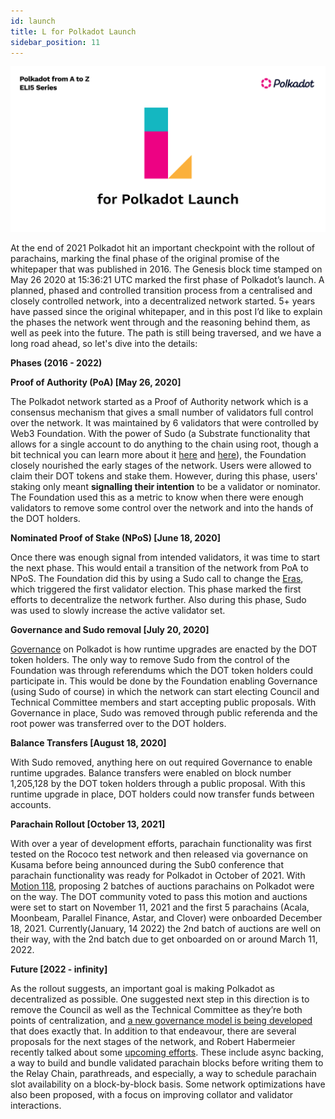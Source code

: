```yaml
---
id: launch
title: L for Polkadot Launch
sidebar_position: 11
---
```


![L for Polkadot Launch](assets/L.png)

At the end of 2021 Polkadot hit an important checkpoint with the rollout of parachains, marking the final phase of the original promise of the whitepaper that was published in 2016. The Genesis block time stamped on May 26 2020 at 15:36:21 UTC marked the first phase of Polkadot’s launch. A planned, phased and controlled transition process from a centralised and closely controlled network, into a decentralized network started. 5+ years have passed since the original whitepaper, and in this post I’d like to explain the phases the network went through and the reasoning behind them, as well as peek into the future. The path is still being traversed, and we have a long road ahead, so let's dive into the details:

**Phases (2016 - 2022)**

**Proof of Authority (PoA) [May 26, 2020]**

The Polkadot network started as a Proof of Authority network which is a consensus mechanism that gives a small number of validators full control over the network. It was maintained by 6 validators that were controlled by Web3 Foundation. With the power of Sudo (a Substrate functionality that allows for a single account to do anything to the chain using root, though a bit technical you can learn more about it [here](https://docs.substrate.io/rustdocs/latest/pallet_sudo/index.html) and [here](https://www.shawntabrizi.com/substrate/the-sudo-story-in-substrate/)), the Foundation closely nourished the early stages of the network. Users were allowed  to claim their DOT tokens and stake them. However, during this phase, users' staking only meant **signalling their intention** to be a validator or nominator. The Foundation used this as a metric to know when there were enough validators to remove some control over the network and into the hands of the DOT holders.

**Nominated Proof of Stake (NPoS) [June 18, 2020]**

Once there was enough signal from intended validators, it was time to start the next phase. This would entail a transition of the network from PoA to NPoS. The Foundation did this by using a Sudo call to change the [Eras](https://support.polkadot.network/support/solutions/articles/65000168050-what-is-an-era-), which triggered the first validator election. This phase marked the first efforts to decentralize the network further. Also during this phase, Sudo was used to slowly increase the active validator set.

**Governance and Sudo removal [July 20, 2020]**

[Governance](https://wiki.polkadot.network/docs/learn-governance) on Polkadot is how runtime upgrades are enacted by the DOT token holders. The only way to remove Sudo from the control of the Foundation was through referendums which the DOT token holders could participate in. This would be done by the Foundation enabling Governance (using Sudo of course) in which the network can start electing Council and Technical Committee members and start accepting public proposals. With Governance in place, Sudo was removed through public referenda and the root power was transferred over to the DOT holders.

**Balance Transfers [August 18, 2020]**

With Sudo removed, anything here on out required Governance to enable runtime upgrades. Balance transfers were enabled on block number 1,205,128 by the DOT token holders through a public proposal. With this runtime upgrade in place, DOT holders could now transfer funds between accounts.



<!-- <p id="gdcalert1" ><span style="color: red; font-weight: bold">>>>>>  gd2md-html alert: inline image link here (to images/image1.png). Store image on your image server and adjust path/filename/extension if necessary. </span><br>(<a href="#">Back to top</a>)(<a href="#gdcalert2">Next alert</a>)<br><span style="color: red; font-weight: bold">>>>>> </span></p>


![alt_text](images/image1.png "image_tooltip") -->


**Parachain Rollout [October 13, 2021]**

With over a year of development efforts, parachain functionality was first tested on the Rococo test network and then released via governance on Kusama before being announced during the Sub0 conference that parachain functionality was ready for Polkadot in October of 2021. With [Motion 118](https://polkadot.polkassembly.io/motion/118), proposing 2 batches of auctions parachains on Polkadot were on the way. The DOT community voted to pass this motion and auctions were set to start on November 11, 2021 and the first 5 parachains (Acala, Moonbeam, Parallel Finance, Astar, and Clover) were onboarded December 18, 2021. Currently(January, 14 2022) the 2nd batch of auctions are well on their way, with the 2nd batch due to get onboarded on or around March 11, 2022. 

**Future [2022 - infinity]**

As the rollout suggests, an important goal is making Polkadot as decentralized as possible. One suggested next step in this direction is to remove the Council as well as the Technical Committee as they’re both points of centralization, and [a new governance model is being developed](https://github.com/paritytech/substrate/pull/10195) that does exactly that. In addition to that endeavour, there are several proposals for the next stages of the network, and Robert Habermeier recently talked about some [upcoming efforts](https://www.youtube.com/watch?v=z5i7TVEyn-Y). These include async backing, a way to build and bundle validated parachain blocks before writing them to the Relay Chain, parathreads, and especially, a way to schedule parachain slot availability on a block-by-block basis. Some network optimizations have also been proposed, with a focus on improving collator and validator interactions.